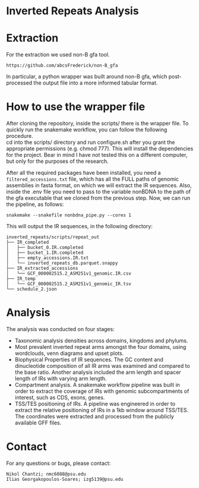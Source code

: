 # Inverted Repeats Analysis


# Extraction

For the extraction we used non-B gfa tool.

```
https://github.com/abcsFrederick/non-B_gfa
```

In particular, a python wrapper was built around non-B gfa, which post-processed the output file into a more informed tabular format.

# How to use the wrapper file

After cloning the repository, inside the scripts/ there is the wrapper file. To quickly run the snakemake workflow, you can follow the following procedure.  
cd into the scripts/ directory and run configure.sh after you grant the appropriate permissions (e.g. chmod 777). This will install the dependencies for the project.
Bear in mind I have not tested this on a different computer, but only for the purposes of the research. 

After all the required packages have been installed, you need a ```filtered_accessions.txt``` file, which has all the FULL paths of genomic assemblies in fasta format, on which we will extract the IR sequences. Also, inside the .env file you need to pass to the variable nonBDNA to the path of the gfa executable that we cloned from the previous step. Now, we can run the pipeline, as follows:

```
snakemake --snakefile nonbdna_pipe.py --cores 1
```

This will output the IR sequences, in the following directory:

```
inverted_repeats/scripts/repeat_out
├── IR_completed
│   ├── bucket_0.IR.completed
│   ├── bucket_1.IR.completed
│   ├── empty_accessions.IR.txt
│   └── inverted_repeats_db.parquet.snappy
├── IR_extracted_accessions
│   └── GCF_000002515.2_ASM251v1_genomic.IR.csv
├── IR_temp
│   └── GCF_000002515.2_ASM251v1_genomic_IR.tsv
└── schedule_2.json

```


# Analysis

The analysis was conducted on four stages:

- Taxonomic analysis densities across domains, kingdoms and phylums.
- Most prevalent inverted repeat arms amongst the four domains, using wordclouds, venn diagrams and upset plots.
- Biophysical Properties of IR sequences. The GC content and dinucleotide composition of all IR arms was examined and compared to the base ratio. Another analysis included the arm length and spacer length of IRs with varying arm length. 
- Compartment analysis. A snakemake workflow pipeline was built in order to extract the coverage of IRs with genomic subcompartments of interest, such as 
CDS, exons, genes.
- TSS/TES positioning of IRs. A pipeline was engineered in order to extract the relative positioning of IRs in a 1kb window around TSS/TES. The coordinates were extracted and processed from the publicly available GFF files.

# Contact

For any questions or bugs, please contact:

```
Nikol Chantzi; nmc6088@psu.edu
Ilias Georgakopoulos-Soares; izg5139@psu.edu
```
